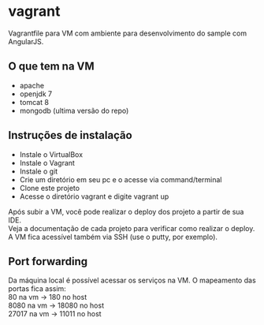 vagrant
=======

Vagrantfile para VM com ambiente para desenvolvimento do sample com AngularJS.  

## O que tem na VM ##
- apache 
- openjdk 7
- tomcat 8
- mongodb (ultima versão do repo)

## Instruções de instalação  
- Instale o VirtualBox
- Instale o Vagrant
- Instale o git
- Crie um diretório em seu pc e o acesse via command/terminal
- Clone este projeto
- Acesse o diretório vagrant e digite vagrant up
 
Após subir a VM, você pode realizar o deploy dos projeto a partir de sua IDE.  
Veja a documentação de cada projeto para verificar como realizar o deploy.  
A VM fica acessível também via SSH (use o putty, por exemplo).  

## Port forwarding  
Da máquina local é possível acessar os serviços na VM. O mapeamento das portas fica assim:  
80 na vm -> 180 no host   
8080 na vm -> 18080 no host  
27017 na vm -> 11011 no host  
